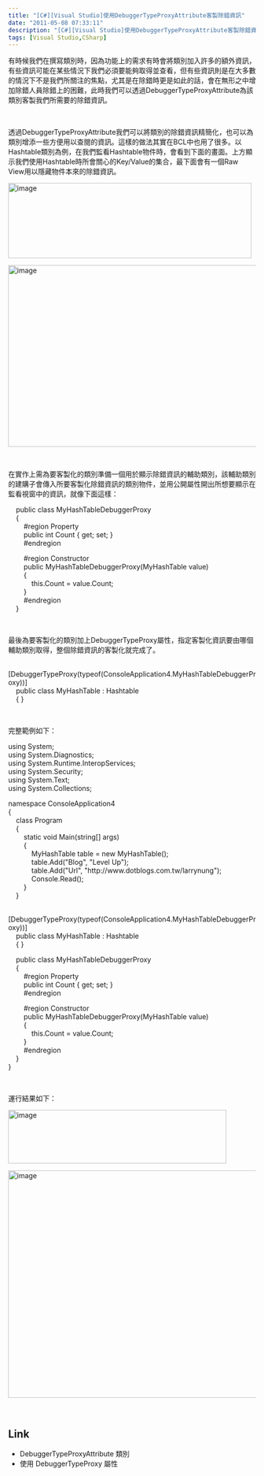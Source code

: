 ```yaml
---
title: "[C#][Visual Studio]使用DebuggerTypeProxyAttribute客製除錯資訊"
date: "2011-05-08 07:33:11"
description: "[C#][Visual Studio]使用DebuggerTypeProxyAttribute客製除錯資訊"
tags: [Visual Studio,CSharp]
---
```


<p>
	有時候我們在撰寫類別時，因為功能上的需求有時會將類別加入許多的額外資訊，有些資訊可能在某些情況下我們必須要能夠取得並查看，但有些資訊則是在大多數的情況下不是我們所關注的焦點，尤其是在除錯時更是如此的話，會在無形之中增加除錯人員除錯上的困難，此時我們可以透過DebuggerTypeProxyAttribute為該類別客製我們所需要的除錯資訊。</p>
<p>
	 </p>
<p>
	透過DebuggerTypeProxyAttribute我們可以將類別的除錯資訊精簡化，也可以為類別增添一些方便用以查閱的資訊。這樣的做法其實在BCL中也用了很多。以Hashtable類別為例，在我們監看Hashtable物件時，會看到下面的畫面。上方顯示我們使用Hashtable時所會關心的Key/Value的集合，最下面會有一個Raw View用以隱藏物件本來的除錯資訊。</p>
<p>
	<img alt="image" border="0" height="153" src="\images\posts\24528\image_thumb_2.png" style="border-right-width: 0px; border-top-width: 0px; border-bottom-width: 0px; border-left-width: 0px" width="495" /></p>
<p>
	<img alt="image" border="0" height="369" src="\images\posts\24528\image_thumb_3.png" style="border-right-width: 0px; border-top-width: 0px; border-bottom-width: 0px; border-left-width: 0px" width="606" /></p>
<p>
	 </p>
<p>
	在實作上需為要客製化的類別準備一個用於顯示除錯資訊的輔助類別，該輔助類別的建購子會傳入所要客製化除錯資訊的類別物件，並用公開屬性開出所想要顯示在監看視窗中的資訊，就像下面這樣：</p>
<p>
	    public class MyHashTableDebuggerProxy<br />
	    {<br />
	        #region Property<br />
	        public int Count { get; set; }<br />
	        #endregion</p>
<p>
	        #region Constructor<br />
	        public MyHashTableDebuggerProxy(MyHashTable value)<br />
	        {<br />
	            this.Count = value.Count;<br />
	        }<br />
	        #endregion<br />
	    }</p>
<p>
	 </p>
<p>
	最後為要客製化的類別加上DebuggerTypeProxy屬性，指定客製化資訊要由哪個輔助類別取得，整個除錯資訊的客製化就完成了。</p>
<p>
	      [DebuggerTypeProxy(typeof(ConsoleApplication4.MyHashTableDebuggerProxy))]<br />
	    public class MyHashTable : Hashtable<br />
	    { }</p>
<p>
	 </p>
<p>
	完整範例如下：</p>
<p>
	using System;<br />
	using System.Diagnostics;<br />
	using System.Runtime.InteropServices;<br />
	using System.Security;<br />
	using System.Text;<br />
	using System.Collections;</p>
<p>
	namespace ConsoleApplication4<br />
	{<br />
	    class Program<br />
	    {<br />
	        static void Main(string[] args)<br />
	        {<br />
	            MyHashTable table = new MyHashTable();<br />
	            table.Add("Blog", "Level Up");<br />
	            table.Add("Url", "http://www.dotblogs.com.tw/larrynung");<br />
	            Console.Read();<br />
	        }<br />
	    }</p>
<p>
	    [DebuggerTypeProxy(typeof(ConsoleApplication4.MyHashTableDebuggerProxy))]<br />
	    public class MyHashTable : Hashtable<br />
	    { }</p>
<p>
	    public class MyHashTableDebuggerProxy<br />
	    {<br />
	        #region Property<br />
	        public int Count { get; set; }<br />
	        #endregion</p>
<p>
	        #region Constructor<br />
	        public MyHashTableDebuggerProxy(MyHashTable value)<br />
	        {<br />
	            this.Count = value.Count;<br />
	        }<br />
	        #endregion<br />
	    }<br />
	}</p>
<p>
	 </p>
<p>
	運行結果如下：</p>
<p>
	<img alt="image" border="0" height="109" src="\images\posts\24528\image_thumb.png" style="border-right-width: 0px; border-top-width: 0px; border-bottom-width: 0px; border-left-width: 0px" width="444" /></p>
<p>
	<img alt="image" border="0" height="462" src="\images\posts\24528\image_thumb_1.png" style="border-right-width: 0px; border-top-width: 0px; border-bottom-width: 0px; border-left-width: 0px" width="615" /></p>
<p>
	 </p>
<h2>
	Link</h2>
<ul>
	<li>
		DebuggerTypeProxyAttribute 類別</li>
	<li>
		使用 DebuggerTypeProxy 屬性</li>
</ul>
